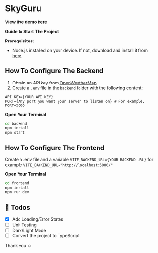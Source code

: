 # SkyGuru

**View live demo [here](https://sky-guru.vercel.app)**

**Guide to Start The Project**

**Prerequisites:**
- Node.js installed on your device. If not, download and install it from [here](https://nodejs.org/en).

## How To Configure The Backend

1. Obtain an API key from [OpenWeatherMap](https://openweathermap.org/api).
2. Create a `.env` file in the `backend` folder with the following content:

```env
API_KEY={YOUR API KEY}
PORT={Any port you want your server to listen on} # For example, PORT=5000
```

**Open Your Terminal**

```bash
cd backend
npm install
npm start
```

## How To Configure The Frontend

Create a .env file and a variable `VITE_BACKEND_URL={YOUR BACKEND URL}` for example `VITE_BACKEND_URL="http://localhost:5000/"`

**Open Your Terminal**

```bash
cd frontend
npm install
npm run dev
```

## 📄 Todos
- [x] Add Loading/Error States
- [ ] Unit Testing
- [ ] Dark/Light Mode
- [ ] Convert the project to TypeScript

Thank you ☺